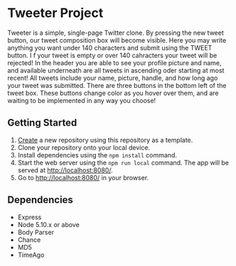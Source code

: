 # Tweeter Project

Tweeter is a simple, single-page Twitter clone. 
By pressing the new tweet button, our tweet composition box will become visible. Here you may write anything you want under 140 characters and submit using the TWEET button. I
f your tweet is empty or over 140 cahracters your tweet will be rejected! 
In the header you are able to see your profile picture and name, and available underneath are all tweets in ascending oder starting at most recent!
All tweets include your name, picture, handle, and how long ago your tweet was submitted.
There are three buttons in the bottom left of the tweet box. These buttons change color as you hover over them, and are waiting to be implemented in any way you choose!



## Getting Started

1. [Create](https://docs.github.com/en/repositories/creating-and-managing-repositories/creating-a-repository-from-a-template) a new repository using this repository as a template.
2. Clone your repository onto your local device.
3. Install dependencies using the `npm install` command.
3. Start the web server using the `npm run local` command. The app will be served at <http://localhost:8080/>.
4. Go to <http://localhost:8080/> in your browser.

## Dependencies

- Express
- Node 5.10.x or above
- Body Parser
- Chance
- MD5
- TimeAgo
